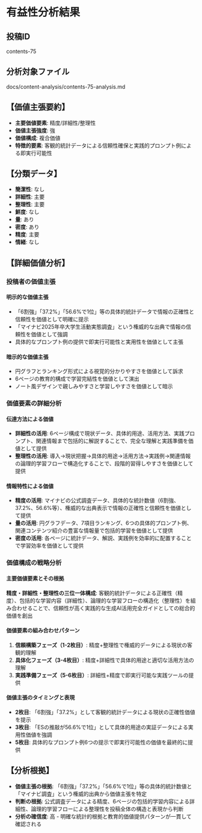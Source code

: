 # 有益性分析結果

## 投稿ID
contents-75

## 分析対象ファイル
docs/content-analysis/contents-75-analysis.md

## 【価値主張要約】
- **主要価値要素**: 精度/詳細性/整理性
- **価値主張強度**: 強
- **価値構成**: 複合価値
- **特徴的要素**: 客観的統計データによる信頼性確保と実践的プロンプト例による即実行可能性

## 【分類データ】
- **簡潔性**: なし
- **詳細性**: 主要
- **整理性**: 主要
- **鮮度**: なし
- **量**: あり
- **密度**: あり
- **精度**: 主要
- **情緒**: なし

## 【詳細価値分析】

### 投稿者の価値主張

#### 明示的な価値主張
- 「6割強」「37.2%」「56.6%で1位」等の具体的統計データで情報の正確性と信頼性を価値として明確に提示
- 「マイナビ2025年卒大学生活動実態調査」という権威的な出典で情報の信頼性を価値として強調
- 具体的なプロンプト例の提供で即実行可能性と実用性を価値として主張

#### 暗示的な価値主張
- 円グラフとランキング形式による視覚的分かりやすさを価値として訴求
- 6ページの教育的構成で学習完結性を価値として演出
- ノート風デザインで親しみやすさと学習しやすさを価値として暗示

### 価値要素の詳細分析

#### 伝達方法による価値
- **詳細性の活用**: 6ページ構成で現状データ、具体的用途、活用方法、実践プロンプト、関連情報まで包括的に解説することで、完全な理解と実践準備を価値として提供
- **整理性の活用**: 導入→現状把握→具体的用途→活用方法→実践例→関連情報の論理的学習フローで構造化することで、段階的習得しやすさを価値として提供

#### 情報特性による価値
- **精度の活用**: マイナビの公式調査データ、具体的な統計数値（6割強、37.2%、56.6%等）、権威的な出典表示で情報の正確性と信頼性を価値として提供
- **量の活用**: 円グラフデータ、7項目ランキング、6つの具体的プロンプト例、関連コンテンツ紹介の豊富な情報量で包括的学習を価値として提供
- **密度の活用**: 各ページに統計データ、解説、実践例を効率的に配置することで学習効率を価値として提供

### 価値構成の戦略分析

#### 主要価値要素とその根拠
**精度・詳細性・整理性の三位一体構成**: 客観的統計データによる正確性（精度）、包括的な学習内容（詳細性）、論理的な学習フローの構造化（整理性）を組み合わせることで、信頼性が高く実践的な生成AI活用完全ガイドとしての総合的価値を創出

#### 価値要素の組み合わせパターン
1. **信頼構築フェーズ（1-2枚目）**: 精度+整理性で権威的データによる現状の客観的理解
2. **具体化フェーズ（3-4枚目）**: 精度+詳細性で具体的用途と適切な活用方法の理解
3. **実践準備フェーズ（5-6枚目）**: 詳細性+精度で即実行可能な実践ツールの提供

#### 価値主張のタイミングと表現
- **2枚目**: 「6割強」「37.2%」として客観的統計データによる現状の正確性価値を提示
- **3枚目**: 「ESの推敲が56.6%で1位」として具体的用途の実証データによる実用性価値を強調
- **5枚目**: 具体的なプロンプト例6つの提示で即実行可能性の価値を最終的に提供

## 【分析根拠】
- **価値主張の根拠**: 「6割強」「37.2%」「56.6%で1位」等の具体的統計数値と「マイナビ調査」という権威的出典から価値主張を特定
- **判断の根拠**: 公式調査データによる精度、6ページの包括的学習内容による詳細性、論理的学習フローによる整理性を投稿全体の構造と表現から判断
- **分析の確信度**: 高 - 明確な統計的根拠と教育的価値提供パターンが一貫して確認される